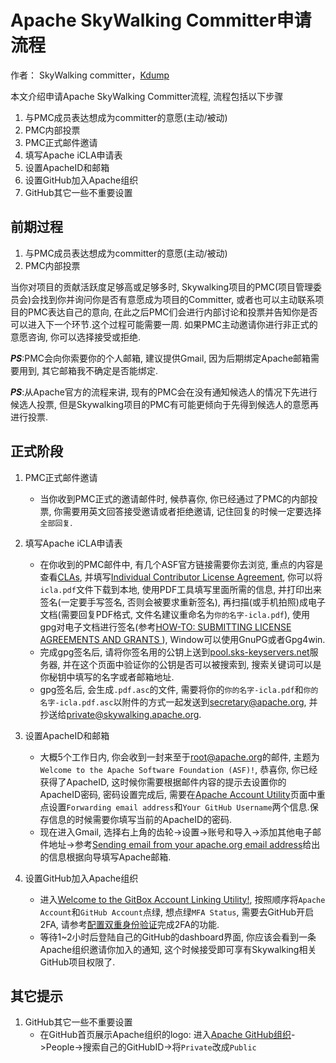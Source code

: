 # Apache SkyWalking Committer申请流程

作者： SkyWalking committer，[Kdump](https://github.com/x22x22)

本文介绍申请Apache SkyWalking Committer流程, 流程包括以下步骤

1. 与PMC成员表达想成为committer的意愿(主动/被动)
1. PMC内部投票
1. PMC正式邮件邀请
1. 填写Apache iCLA申请表
1. 设置ApacheID和邮箱
1. 设置GitHub加入Apache组织
1. GitHub其它一些不重要设置

<!-- more -->  

## 前期过程

1. 与PMC成员表达想成为committer的意愿(主动/被动)
1. PMC内部投票

当你对项目的贡献活跃度足够高或足够多时, Skywalking项目的PMC(项目管理委员会)会找到你并询问你是否有意愿成为项目的Committer, 或者也可以主动联系项目的PMC表达自己的意向, 在此之后PMC们会进行内部讨论和投票并告知你是否可以进入下一个环节.这个过程可能需要一周.
如果PMC主动邀请你进行非正式的意愿咨询, 你可以选择接受或拒绝.

***PS***:PMC会向你索要你的个人邮箱, 建议提供Gmail, 因为后期绑定Apache邮箱需要用到, 其它邮箱我不确定是否能绑定.

***PS***:从Apache官方的流程来讲, 现有的PMC会在没有通知候选人的情况下先进行候选人投票, 但是Skywalking项目的PMC有可能更倾向于先得到候选人的意愿再进行投票.

## 正式阶段

1. PMC正式邮件邀请
    * 当你收到PMC正式的邀请邮件时, 候恭喜你, 你已经通过了PMC的内部投票, 你需要用英文回答接受邀请或者拒绝邀请, 记住回复的时候一定要选择`全部回复`.
1. 填写Apache iCLA申请表
    * 在你收到的PMC邮件中, 有几个ASF官方链接需要你去浏览, 重点的内容是查看[CLAs](http://www.apache.org/licenses/contributor-agreements.html#clas), 并填写[Individual Contributor License Agreement](http://www.apache.org/licenses/icla.pdf), 你可以将`icla.pdf`文件下载到本地, 使用PDF工具填写里面所需的信息, 并打印出来签名(一定要手写签名, 否则会被要求重新签名), 再扫描(或手机拍照)成电子文档(需要回复PDF格式, 文件名建议重命名为`你的名字-icla.pdf`), 使用gpg对电子文档进行签名(参考[HOW-TO: SUBMITTING LICENSE AGREEMENTS AND GRANTS
](http://www.apache.org/licenses/contributor-agreements.html#submitting)), Window可以使用GnuPG或者Gpg4win.
    * 完成gpg签名后, 请将你签名用的公钥上送到[pool.sks-keyservers.net](http://hkps.pool.sks-keyservers.net)服务器, 并在这个页面中验证你的公钥是否可以被搜索到, 搜索关键词可以是你秘钥中填写的名字或者邮箱地址.
    * gpg签名后, 会生成`.pdf.asc`的文件, 需要将你的`你的名字-icla.pdf`和`你的名字-icla.pdf.asc`以附件的方式一起发送到<secretary@apache.org>, 并抄送给<private@skywalking.apache.org>.

1. 设置ApacheID和邮箱
    * 大概5个工作日内, 你会收到一封来至于<root@apache.org>的邮件, 主题为`Welcome to the Apache Software Foundation (ASF)!`, 恭喜你, 你已经获得了ApacheID, 这时候你需要根据邮件内容的提示去设置你的ApacheID密码, 密码设置完成后, 需要在[Apache Account Utility](https://id.apache.org/)页面中重点设置`Forwarding email address`和`Your GitHub Username`两个信息.保存信息的时候需要你填写当前的ApacheID的密码.
    * 现在进入Gmail, 选择右上角的齿轮->设置->账号和导入->添加其他电子邮件地址->参考[Sending email from your apache.org email address](https://reference.apache.org/committer/email)给出的信息根据向导填写Apache邮箱.

1. 设置GitHub加入Apache组织
   * 进入[Welcome to the GitBox Account Linking Utility!](https://gitbox.apache.org/setup/), 按照顺序将`Apache Account`和`GitHub Account`点绿, 想点绿`MFA Status`, 需要去GitHub开启2FA, 请参考[配置双重身份验证](https://help.github.com/cn/articles/configuring-two-factor-authentication)完成2FA的功能.
   * 等待1~2小时后登陆自己的GitHub的dashboard界面, 你应该会看到一条Apache组织邀请你加入的通知, 这个时候接受即可享有Skywalking相关GitHub项目权限了.

## 其它提示

1. GitHub其它一些不重要设置
   * 在GitHub首页展示Apache组织的logo: 进入[Apache GitHub组织](https://github.com/apache)->People->搜索自己的GitHubID->将`Private`改成`Public`
